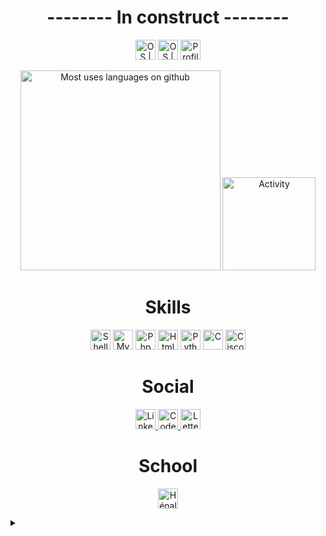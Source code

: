<!-- 
https://img.shields.io/badge/<nom>-<hexa color>.svg?style=for-the-badge&logo=<logo simple icons>&logoColor=white
https://simpleicons.org/
https://shields.io/#styles 
https://github.com/anuraghazra/github-readme-stats
-->

<h1 align=center> -------- In construct -------- </h1>

<p align=center>
    
<img src="https://img.shields.io/badge/Linux-FCC624?style=for-the-badge&logo=linux&logoColor=black" alt="OS | Linux" height="32">

<img src="https://img.shields.io/badge/Windows-0078D6?style=for-the-badge&logo=windows&logoColor=white" alt="OS | Windows" height="32">
 
<img src="https://gpvc.arturio.dev/Helvor" alt="Profile Views" height="32">

</p>
<p align=center>
    
<img src="https://github-readme-stats.vercel.app/api/top-langs/?username=Helvor&layout=compact&theme=dracula" alt="Most uses languages on github" width=320>
    
<img src="https://github-readme-stats.vercel.app/api?username=Helvor&hide_rank=true&layout=compact&theme=dracula&hide=prs,issues,contribs&show_icons=true&count_private=true" alt="Activity" height=149>
    
</p>

<h1 align=center> Skills </h1>

<p align=center>
        
<img src="https://img.shields.io/badge/shell_script-4D356B.svg?style=for-the-badge&logo=gnu-bash&logoColor=white" alt="Shell" height="32">

<img src="https://img.shields.io/badge/mysql-4479A1.svg?style=for-the-badge&logo=mysql&logoColor=white" alt="MySQL" height="32">

<img src="https://img.shields.io/badge/php-826799.svg?style=for-the-badge&logo=php&logoColor=white" alt="Php" height="32"> 
    
<img src="https://img.shields.io/badge/html5-%23E34F26.svg?style=for-the-badge&logo=html5&logoColor=white" alt="Html" height="32">

<img src="https://img.shields.io/badge/python-3670A0?style=for-the-badge&logo=python&logoColor=ffdd54" alt="Python" height="32">

<img src="https://img.shields.io/badge/c-%2300599C.svg?style=for-the-badge&logo=c&logoColor=white" alt="C" height="32">
 
<img src="https://img.shields.io/badge/Cisco-1BA0D7.svg?style=for-the-badge&logo=cisco&logoColor=white" alt="Cisco" height="32">

</p>

<h1 align=center> Social </h1>

<p align=center>
    
<a href="https://www.linkedin.com/in/legros-victor/">
<img src="https://img.shields.io/badge/Linkedin-0A66C2?style=for-the-badge&logo=linkedin&logoColor=white" alt="Linkedin" height="32">
</a>
    
<a href="https://www.codewars.com/users/Helvor">
<img src="https://img.shields.io/badge/Codewars-B1361E?style=for-the-badge&logo=codewars&logoColor=white" alt="Codewars" height="32">
</a>
    
<a href="https://letterboxd.com/Elveli/">
<img src="https://img.shields.io/badge/Letterboxd-000000.svg?style=for-the-badge&logo=letterboxd&logoColor=00D735" alt="Letterboxd" height="32">
</a>
    
</p>
    
<h1 align=center> School </h1>

<p align=center>

<a href="https://www.henallux.be/">
<img src="https://zupimages.net/up/23/09/zgp2.png" alt="Hénallux" height="32">
</a> 

</p>

<details>
    <summary><b></b></summary>
    <img src="https://media.giphy.com/media/v1.Y2lkPTc5MGI3NjExMmQ0M2YwZDM1MDNmOGZkNWFiM2RmYzUzYmYwOTM2YTk4M2NjMzU3YiZjdD1n/rrmf3fICPZWg1MMXOW/giphy.gif"/>
</details>
